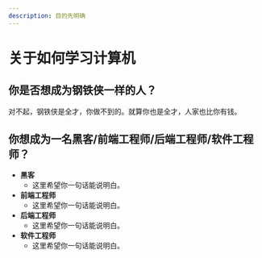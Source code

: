 ```yaml
---
description: 目的先明确
---
```


# 关于如何学习计算机

## 你是否想成为钢铁侠一样的人？

对不起，钢铁侠是全才，你做不到的。就算你也是全才，人家也比你有钱。

## 你想成为一名黑客/前端工程师/后端工程师/软件工程师？

* **黑客**
  * 这里希望你一句话能说明白。
* **前端工程师**
  * 这里希望你一句话能说明白。
* **后端工程师**
  * 这里希望你一句话能说明白。
* **软件工程师**
  * 这里希望你一句话能说明白。



